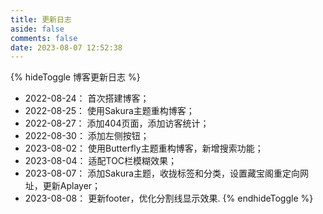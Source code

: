```yaml
---
title: 更新日志
aside: false
comments: false
date: 2023-08-07 12:52:38
---
```


{% hideToggle 博客更新日志 %}
- 2022-08-24： 首次搭建博客；
- 2022-08-25： 使用Sakura主题重构博客；
- 2022-08-27： 添加404页面，添加访客统计；
- 2022-08-30： 添加左侧按钮；
- 2023-08-02： 使用Butterfly主题重构博客，新增搜索功能；
- 2023-08-04： 适配TOC栏模糊效果；
- 2023-08-07： 添加Sakura主题，收拢标签和分类，设置藏宝阁重定向网址，更新Aplayer；
- 2023-08-08： 更新footer，优化分割线显示效果.
{% endhideToggle %}